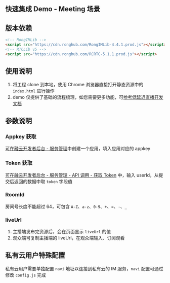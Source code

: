 ## 快速集成 Demo - Meeting 场景

## 版本依赖

```html
<!-- RongIMLib -->
<script src="https://cdn.ronghub.com/RongIMLib-4.4.1.prod.js"></script>
<!-- RTCLib v5 -->
<script src="https://cdn.ronghub.com/RCRTC-5.1.1.prod.js"></script>
```

## 使用说明

1. 将工程 clone 到本地，使用 Chrome 浏览器直接打开静态资源中的 `index.html` 进行操作
2. demo 仅提供了基础的流程梳理，如您需要更多功能，可[参考低延迟直播开发文档](https://docs.rongcloud.cn/v4/5X/views/rtc/livevideo/web/guide/quick/premise/web.html)

## 参数说明

### Appkey 获取

[可在融云开发者后台 - 服务管理](https://developer.rongcloud.cn/app/appService/8zkf1JD8NLF0gxOV3S0NuA)中创建一个应用，填入应用对应的 appkey

### Token 获取

[可在融云开发者后台 - 服务管理 - API 调用 - 获取 Token](https://developer.rongcloud.cn/apitool/bj4hYt7YBcwvXteZeVi7aQ) 中，输入 userId，从提交后返回的数据中取 `token` 字段值

### RoomId

房间号长度不能超过 64，可包含 `A-Z`、`a-z`、`0-9`、`+`、`=`、`-`、`_`

### liveUrl

1. 主播端发布完资源后，会在页面显示 `liveUrl` 的值
2. 观众端可复制主播端的 liveUrl，在观众端输入、订阅观看

## 私有云用户特殊配置

私有云用户需要单独配置 `navi` 地址以连接到私有云的 IM 服务，`navi` 配置可通过修改 `config.js` 完成

